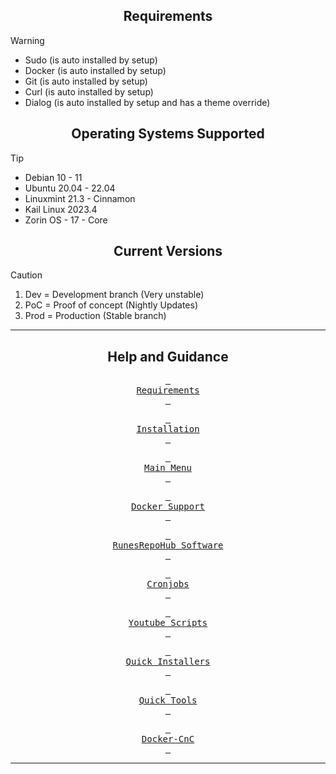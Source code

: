 <div align="center">

## Requirements

</div>

> [!WARNING]
>- Sudo (is auto installed by setup)
>- Docker (is auto installed by setup)
>- Git (is auto installed by setup)
>- Curl (is auto installed by setup)
>- Dialog (is auto installed by setup and has a theme override)

<div align="center">

## Operating Systems Supported

</div>

> [!TIP]
>- Debian 10 - 11
>- Ubuntu 20.04 - 22.04
>- Linuxmint 21.3 - Cinnamon
>- Kail Linux 2023.4 
>- Zorin OS - 17 - Core

<div align="center">

## Current Versions

</div>

>[!CAUTION]
>1. Dev = Development branch (Very unstable)
>2. PoC = Proof of concept (Nightly Updates)
>3. Prod = Production (Stable branch)

<div align="center">

---------------------------------------------------------------------------------------------

## Help and Guidance


[<kbd> <br> Requirements <br> </kbd>][Link1]

[<kbd> <br> Installation <br> </kbd>][Link2]

[<kbd> <br> Main Menu <br> </kbd>][Link3]

[<kbd> <br> Docker Support <br> </kbd>][Link4]

[<kbd> <br> RunesRepoHub Software <br> </kbd>][Link5]

[<kbd> <br> Cronjobs <br> </kbd>][Link6]

[<kbd> <br> Youtube Scripts <br> </kbd>][Link7]

[<kbd> <br> Quick Installers <br> </kbd>][Link8]

[<kbd> <br> Quick Tools <br> </kbd>][Link9]

[<kbd> <br> Docker-CnC <br> </kbd>][Link10]

---------------------------------------------------------------------------------------------

<!---------------------------------------------------------------------------->
[Link1]: Requirements.md
[Link2]: Installation.md
[Link3]: Main-Menu.md
[Link4]: Docker-Support.md
[Link5]: RunesRepoHub.md
[Link6]: Cronjobs.md
[Link7]: Youtube-Scripts.md
[Link8]: Quick-Installer.md
[Link9]: Quick-Tools.md
[Link10]: Docker-CnC.md


</div>